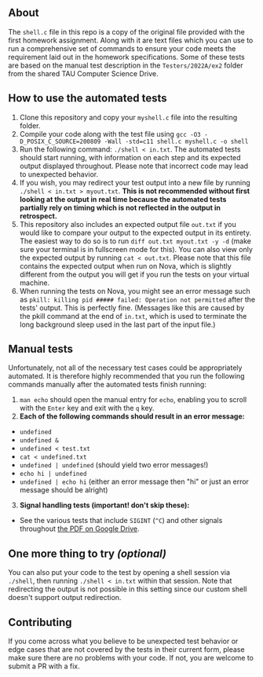 ## About
The ```shell.c``` file in this repo is a copy of the original file provided with the first homework assignment. Along with it are text files which you can use to run a comprehensive set of commands to ensure your code meets the requirement laid out in the homework specifications. Some of these tests are based on the manual test description in the ```Testers/2022A/ex2``` folder from the shared TAU Computer Science Drive.
## How to use the automated tests
1. Clone this repository and copy your ```myshell.c``` file into the resulting folder.
2. Compile your code along with the test file using ```gcc -O3 -D_POSIX_C_SOURCE=200809 -Wall -std=c11 shell.c myshell.c -o shell```
3. Run the following command: ```./shell < in.txt```. The automated tests should start running, with information on each step and its expected output displayed throughout. Please note that incorrect code may lead to unexpected behavior. 
4. If you wish, you may redirect your test output into a new file by running ```./shell < in.txt > myout.txt```. **This is not recommended without first looking at the output in real time because the automated tests partially rely on timing which is not reflected in the output in retrospect.**
5. This repository also includes an expected output file ```out.txt``` if you would like to compare your output to the expected output in its entirety. The easiest way to do so is to run ```diff out.txt myout.txt -y -d``` (make sure your terminal is in fullscreen mode for this). You can also view only the expected output by running ```cat < out.txt```. Please note that this file contains the expected output when run on Nova, which is slightly different from the output you will get if you run the tests on your virtual machine.
6. When running the tests on Nova, you might see an error message such as ```pkill: killing pid ##### failed: Operation not permitted``` after the tests' output. This is perfectly fine. (Messages like this are caused by the pkill command at the end of ```in.txt```, which is used to terminate the long background sleep used in the last part of the input file.)
## Manual tests
Unfortunately, not all of the necessary test cases could be appropriately automated. It is therefore highly recommended that you run the following commands manually after the automated tests finish running:
1. ```man echo``` should open the manual entry for ```echo```, enabling you to scroll with the ```Enter``` key and exit with the ```q``` key.
2. **Each of the following commands should result in an error message:**
* ```undefined```
* ```undefined &```
* ```undefined < test.txt```
* ```cat < undefined.txt```
* ```undefined | undefined``` (should yield two error messages!)
* ```echo hi | undefined```
* ```undefined | echo hi``` (either an error message then "hi" or just an error message should be alright)
3. **Signal handling tests (important! don't skip these):**
* See the various tests that include ```SIGINT``` (```^C```) and other signals throughout [the PDF on Google Drive](https://drive.google.com/file/d/13e-sn83wvrWhqbawsdGD0WVWyx2eLdo_/view?usp=sharing).
## One more thing to try *(optional)*
You can also put your code to the test by opening a shell session via ```./shell```, then running ```./shell < in.txt``` within that session. Note that redirecting the output is not possible in this setting since our custom shell doesn't support output redirection.
## Contributing
If you come across what you believe to be unexpected test behavior or edge cases that are not covered by the tests in their current form, please make sure there are no problems with your code. If not, you are welcome to submit a PR with a fix.
